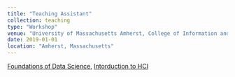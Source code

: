 ```yaml
---
title: "Teaching Assistant"
collection: teaching
type: "Workshop"
venue: "University of Massachusetts Amherst, College of Information and Computer Sciences"
date: 2019-01-01
location: "Amherst, Massachusetts"
---
```


[Foundations of Data Science](https://umass-data-science.github.io/190fwebsite/), [Intorduction to HCI](http://groups.cs.umass.edu/nmahyar/teaching/intro-to-hci-cs-325-fall-2019/)
